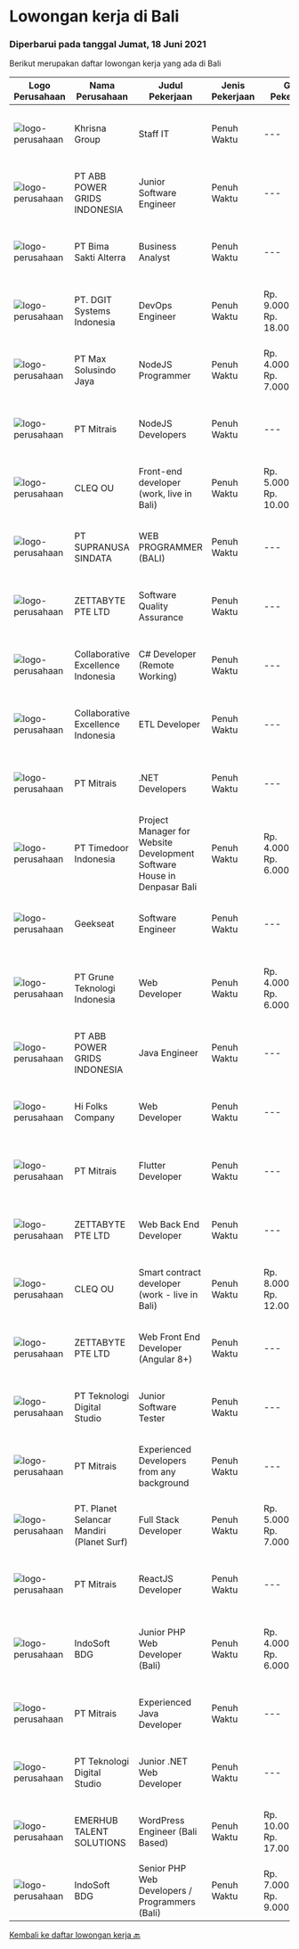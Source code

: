 
  # Lowongan kerja di Bali

  ### Diperbarui pada tanggal Jumat, 18 Juni 2021

  Berikut merupakan daftar lowongan kerja yang ada di Bali

  |Logo Perusahaan | Nama Perusahaan | Judul Pekerjaan | Jenis Pekerjaan | Gaji Pekerjaan | Lokasi | Deskripsi | Tanggal diunggah | Pranala |
  | -------------- | --------------- | --------------- | --------- | --------- | -------------- | ------- | ----------- | ----------- |
  |![logo-perusahaan](https://image-service-cdn.seek.com.au/1fd28e88e14f013ecb4bfd25b01ac1a46465b99a/ee4dce1061f3f616224767ad58cb2fc751b8d2dc)|Khrisna Group|Staff IT|Penuh Waktu|---|Badung|Kualifikasi :1) Minimal Lulusan D3 Teknik Informatika/ Sistem Informasi2) Pengalaman Minimal 1 Tahun dibidang yang sama3) Jujur dan bertanggung...|Kamis, 17 Juni 2021|https://www.jobstreet.co.id/id/job/staff-it-3558732?token=0~8bf76375-d5be-4546-ae0a-96517920c367&sectionRank=1&jobId=jobstreet-id-job-3558732|
|![logo-perusahaan](https://image-service-cdn.seek.com.au/b3fe854be3973c665f63bfc95f2af6cbfe248716/ee4dce1061f3f616224767ad58cb2fc751b8d2dc)|PT ABB POWER GRIDS INDONESIA|Junior Software Engineer|Penuh Waktu|---|Bali|Hitachi ABB Power Grids is a pioneering technology leader that is helping to increase access to affordable,reliable, sustainable and modern energy for...|Rabu, 16 Juni 2021|https://www.jobstreet.co.id/id/job/junior-software-engineer-3557969?token=0~8bf76375-d5be-4546-ae0a-96517920c367&sectionRank=2&jobId=jobstreet-id-job-3557969|
|![logo-perusahaan](https://image-service-cdn.seek.com.au/4ef6e7abdb78d4c1bcf820519d1961b4384e0daf/ee4dce1061f3f616224767ad58cb2fc751b8d2dc)|PT Bima Sakti Alterra|Business Analyst|Penuh Waktu|---|Denpasar|Job Description Conducting research and analysis necessary to providing recommendations to the management  Supporting identification of improvement...|Rabu, 16 Juni 2021|https://www.jobstreet.co.id/id/job/business-analyst-3557864?token=0~8bf76375-d5be-4546-ae0a-96517920c367&sectionRank=3&jobId=jobstreet-id-job-3557864|
|![logo-perusahaan](https://image-service-cdn.seek.com.au/e93bc75036be941b9c3ff3a55670cb236457b0c4/ee4dce1061f3f616224767ad58cb2fc751b8d2dc)|PT. DGIT Systems Indonesia|DevOps Engineer|Penuh Waktu|Rp. 9.000.000-Rp. 18.000.000|Bali|DevOps Engineer The RoleWe are looking for a DevOps Engineer with excellent Linux system administration and management skills to support our teams...|Kamis, 17 Juni 2021|https://www.jobstreet.co.id/id/job/devops-engineer-3544041?token=0~8bf76375-d5be-4546-ae0a-96517920c367&sectionRank=4&jobId=jobstreet-id-job-3544041|
|![logo-perusahaan](https://image-service-cdn.seek.com.au/d528f747d71b6f25f37f0562919e21c80001cd02/ee4dce1061f3f616224767ad58cb2fc751b8d2dc)|PT Max Solusindo Jaya|NodeJS Programmer|Penuh Waktu|Rp. 4.000.000-Rp. 7.000.000|Bali|We are looking for a Node.js Developer to build and maintain functional web pages and applications.To be successful in this role, you should have...|Kamis, 17 Juni 2021|https://www.jobstreet.co.id/id/job/nodejs-programmer-3558706?token=0~8bf76375-d5be-4546-ae0a-96517920c367&sectionRank=5&jobId=jobstreet-id-job-3558706|
|![logo-perusahaan](https://image-service-cdn.seek.com.au/969b0c47f133a1e0155056a5d964c63953dd6304/ee4dce1061f3f616224767ad58cb2fc751b8d2dc)|PT Mitrais|NodeJS Developers|Penuh Waktu|---|Bali|Build your Career with Mitrais! We're urgently looking for experienced NodeJS Developers to be part of our team for an immediate start.Our client is a...|Rabu, 16 Juni 2021|https://www.jobstreet.co.id/id/job/nodejs-developers-3557891?token=0~8bf76375-d5be-4546-ae0a-96517920c367&sectionRank=6&jobId=jobstreet-id-job-3557891|
|![logo-perusahaan](https://image-service-cdn.seek.com.au/83f6c0a379be672bd3733ebae34ee48ae48afc54/ee4dce1061f3f616224767ad58cb2fc751b8d2dc)|CLEQ OU|Front-end developer (work, live in Bali)|Penuh Waktu|Rp. 5.000.000-Rp. 10.000.000|Badung|About ItsavirusItsavirus is a software company with offices in Bali, Singapore and Amsterdam. With a relative small group of people, we work on great...|Kamis, 17 Juni 2021|https://www.jobstreet.co.id/id/job/front-end-developer-work-live-in-bali-3550422?token=0~8bf76375-d5be-4546-ae0a-96517920c367&sectionRank=7&jobId=jobstreet-id-job-3550422|
|![logo-perusahaan](https://image-service-cdn.seek.com.au/c5a65ce26fe37988ca6de0527f6e45d074dea865/ee4dce1061f3f616224767ad58cb2fc751b8d2dc)|PT SUPRANUSA SINDATA|WEB PROGRAMMER (BALI)|Penuh Waktu|---|Bali|Requirments : Minimal Pendidikan S1 Information Technology / Computer Science dengan minimal IPK 3.00 Pengalaman minimal 1 tahun dengan pemrograman...|Rabu, 16 Juni 2021|https://www.jobstreet.co.id/id/job/web-programmer-bali-3557667?token=0~8bf76375-d5be-4546-ae0a-96517920c367&sectionRank=8&jobId=jobstreet-id-job-3557667|
|![logo-perusahaan](https://image-service-cdn.seek.com.au/d6f07ae1ef1c30933944876d0a20460f9f186c19/ee4dce1061f3f616224767ad58cb2fc751b8d2dc)|ZETTABYTE PTE LTD|Software Quality Assurance|Penuh Waktu|---|Yogyakarta|Company IntroductionZettabyte is a software development company that focuses on the education sector. We work together with our multicultural team...|Rabu, 16 Juni 2021|https://www.jobstreet.co.id/id/job/software-quality-assurance-3557457?token=0~8bf76375-d5be-4546-ae0a-96517920c367&sectionRank=9&jobId=jobstreet-id-job-3557457|
|![logo-perusahaan](https://image-service-cdn.seek.com.au/7145b1ba6bc0dbd678e2bf86d776dd2b1b9b81f6/ee4dce1061f3f616224767ad58cb2fc751b8d2dc)|Collaborative Excellence Indonesia|C# Developer (Remote Working)|Penuh Waktu|---|Jakarta Raya|Responsibilities: Design, coding, and testing of modules for various components of our product framework Capable of understanding and delivering...|Kamis, 17 Juni 2021|https://www.jobstreet.co.id/id/job/c-developer-remote-working-3559614?token=0~8bf76375-d5be-4546-ae0a-96517920c367&sectionRank=10&jobId=jobstreet-id-job-3559614|
|![logo-perusahaan](https://image-service-cdn.seek.com.au/7145b1ba6bc0dbd678e2bf86d776dd2b1b9b81f6/ee4dce1061f3f616224767ad58cb2fc751b8d2dc)|Collaborative Excellence Indonesia|ETL Developer|Penuh Waktu|---|Bali|Job Description Developing database objects and creates and automate ETL processes Develop and execute database queries and conduct analysis Provides...|Kamis, 17 Juni 2021|https://www.jobstreet.co.id/id/job/etl-developer-3559613?token=0~8bf76375-d5be-4546-ae0a-96517920c367&sectionRank=11&jobId=jobstreet-id-job-3559613|
|![logo-perusahaan](https://image-service-cdn.seek.com.au/969b0c47f133a1e0155056a5d964c63953dd6304/ee4dce1061f3f616224767ad58cb2fc751b8d2dc)|PT Mitrais|.NET Developers|Penuh Waktu|---|Denpasar|Build your Career with Mitrais !  We're looking for experienced .NET Software Engineers to be part of our team.  What will you be doing ?  Coding high...|Rabu, 16 Juni 2021|https://www.jobstreet.co.id/id/job/net-developers-3558271?token=0~8bf76375-d5be-4546-ae0a-96517920c367&sectionRank=12&jobId=jobstreet-id-job-3558271|
|![logo-perusahaan](https://image-service-cdn.seek.com.au/7c09ed6e69b8b2c26a82acb99d80f0db9aab4b45/ee4dce1061f3f616224767ad58cb2fc751b8d2dc)|PT Timedoor Indonesia|Project Manager for Website Development Software House in Denpasar Bali|Penuh Waktu|Rp. 4.000.000-Rp. 6.000.000|Bali|If you want to grow up yourself, Timedoor is one of the best places for your career. Our team has come from various culture. We welcome young people...|Rabu, 16 Juni 2021|https://www.jobstreet.co.id/id/job/project-manager-for-website-development-software-house-in-denpasar-bali-3557393?token=0~8bf76375-d5be-4546-ae0a-96517920c367&sectionRank=13&jobId=jobstreet-id-job-3557393|
|![logo-perusahaan](https://image-service-cdn.seek.com.au/a94166d692fda70a364e9d5191d7ced8a65f1597/ee4dce1061f3f616224767ad58cb2fc751b8d2dc)|Geekseat|Software Engineer|Penuh Waktu|---|Denpasar|Have a seat with us! We are currently looking for an experienced Software Engineer to join our Awesome Engineering Team at our offices in Bali or...|Kamis, 17 Juni 2021|https://www.jobstreet.co.id/id/job/software-engineer-3558922?token=0~8bf76375-d5be-4546-ae0a-96517920c367&sectionRank=14&jobId=jobstreet-id-job-3558922|
|![logo-perusahaan](https://image-service-cdn.seek.com.au/4be193adf001b1c1c83ee5da5c9445c770b61819/ee4dce1061f3f616224767ad58cb2fc751b8d2dc)|PT Grune Teknologi Indonesia|Web Developer|Penuh Waktu|Rp. 4.000.000-Rp. 6.000.000|Denpasar|Job Descriptions: Write programming code, either from scratch or adapting from other source code to meet business requirements. Candidates can choose...|Rabu, 16 Juni 2021|https://www.jobstreet.co.id/id/job/web-developer-3543795?token=0~8bf76375-d5be-4546-ae0a-96517920c367&sectionRank=15&jobId=jobstreet-id-job-3543795|
|![logo-perusahaan](https://image-service-cdn.seek.com.au/b3fe854be3973c665f63bfc95f2af6cbfe248716/ee4dce1061f3f616224767ad58cb2fc751b8d2dc)|PT ABB POWER GRIDS INDONESIA|Java Engineer|Penuh Waktu|---|Bali|Hitachi ABB Power Grids is a pioneering technology leader that is helping to increase access to affordable, reliable, sustainable and modern energy...|Rabu, 16 Juni 2021|https://www.jobstreet.co.id/id/job/java-engineer-3557961?token=0~8bf76375-d5be-4546-ae0a-96517920c367&sectionRank=16&jobId=jobstreet-id-job-3557961|
|![logo-perusahaan](https://image-service-cdn.seek.com.au/59b5839e823c483779736237d2a535fb21487a27/ee4dce1061f3f616224767ad58cb2fc751b8d2dc)|Hi Folks Company|Web Developer|Penuh Waktu|---|Badung|H! Folks!We are on the lookout for a creative and talented senior web developer with over 3 years of experience and have a strong portfolio on...|Kamis, 17 Juni 2021|https://www.jobstreet.co.id/id/job/web-developer-3558960?token=0~8bf76375-d5be-4546-ae0a-96517920c367&sectionRank=17&jobId=jobstreet-id-job-3558960|
|![logo-perusahaan](https://image-service-cdn.seek.com.au/969b0c47f133a1e0155056a5d964c63953dd6304/ee4dce1061f3f616224767ad58cb2fc751b8d2dc)|PT Mitrais|Flutter Developer|Penuh Waktu|---|Bali|Build your Career with Mitrais !  We're looking for experienced Flutter Developer to be part of our team. What will you be doing?  Liase with...|Rabu, 16 Juni 2021|https://www.jobstreet.co.id/id/job/flutter-developer-3557895?token=0~8bf76375-d5be-4546-ae0a-96517920c367&sectionRank=18&jobId=jobstreet-id-job-3557895|
|![logo-perusahaan](https://image-service-cdn.seek.com.au/a9ad8fdd00d66418bb5e9ec41ddbc2318ccec822/ee4dce1061f3f616224767ad58cb2fc751b8d2dc)|ZETTABYTE PTE LTD|Web Back End Developer|Penuh Waktu|---|Yogyakarta|Company IntroductionZettabyte is a software development company that focuses on the education sector. We work together with our multicultural team...|Rabu, 16 Juni 2021|https://www.jobstreet.co.id/id/job/web-back-end-developer-3557501?token=0~8bf76375-d5be-4546-ae0a-96517920c367&sectionRank=19&jobId=jobstreet-id-job-3557501|
|![logo-perusahaan](https://image-service-cdn.seek.com.au/83f6c0a379be672bd3733ebae34ee48ae48afc54/ee4dce1061f3f616224767ad58cb2fc751b8d2dc)|CLEQ OU|Smart contract developer (work - live in Bali)|Penuh Waktu|Rp. 8.000.000-Rp. 12.000.000|Badung|About ItsavirusItsavirus is a software company with offices in Bali, Singapore and Amsterdam. We work on great projects that have a positive impact...|Kamis, 17 Juni 2021|https://www.jobstreet.co.id/id/job/smart-contract-developer-work-live-in-bali-3550401?token=0~8bf76375-d5be-4546-ae0a-96517920c367&sectionRank=20&jobId=jobstreet-id-job-3550401|
|![logo-perusahaan](https://image-service-cdn.seek.com.au/a9ad8fdd00d66418bb5e9ec41ddbc2318ccec822/ee4dce1061f3f616224767ad58cb2fc751b8d2dc)|ZETTABYTE PTE LTD|Web Front End Developer (Angular 8+)|Penuh Waktu|---|Yogyakarta|Company IntroductionZettabyte is a software development company that focuses on the education sector. We work together with our multicultural team...|Rabu, 16 Juni 2021|https://www.jobstreet.co.id/id/job/web-front-end-developer-angular-8-3557436?token=0~8bf76375-d5be-4546-ae0a-96517920c367&sectionRank=21&jobId=jobstreet-id-job-3557436|
|![logo-perusahaan](https://image-service-cdn.seek.com.au/d9004f4adb674f15cd396dffb2aef597dbf2fef0/ee4dce1061f3f616224767ad58cb2fc751b8d2dc)|PT Teknologi Digital Studio|Junior Software Tester|Penuh Waktu|---|Denpasar|Job Descriptions Performs functional testing for applications and write test reports following company's standard Reports any defects found during the...|Senin, 14 Juni 2021|https://www.jobstreet.co.id/id/job/junior-software-tester-3555740?token=0~8bf76375-d5be-4546-ae0a-96517920c367&sectionRank=22&jobId=jobstreet-id-job-3555740|
|![logo-perusahaan](https://image-service-cdn.seek.com.au/969b0c47f133a1e0155056a5d964c63953dd6304/ee4dce1061f3f616224767ad58cb2fc751b8d2dc)|PT Mitrais|Experienced Developers from any background|Penuh Waktu|---|Bali|Build your Career with Mitrais !  We're looking for experienced Software Engineers from any background to be part of our team.  What will you...|Rabu, 16 Juni 2021|https://www.jobstreet.co.id/id/job/experienced-developers-from-any-background-3557897?token=0~8bf76375-d5be-4546-ae0a-96517920c367&sectionRank=23&jobId=jobstreet-id-job-3557897|
|![logo-perusahaan](https://image-service-cdn.seek.com.au/74a5afca3317ccf3a83e9c8ec7da13d707d16704/ee4dce1061f3f616224767ad58cb2fc751b8d2dc)|PT. Planet Selancar Mandiri (Planet Surf)|Full Stack Developer|Penuh Waktu|Rp. 5.000.000-Rp. 7.000.000|Badung|Requirements: Bachelor of Computer Science/Information System Minimum 20 years old and maximum 30 years old Good analytical &amp; logical thinking...|Rabu, 16 Juni 2021|https://www.jobstreet.co.id/id/job/full-stack-developer-3558225?token=0~8bf76375-d5be-4546-ae0a-96517920c367&sectionRank=24&jobId=jobstreet-id-job-3558225|
|![logo-perusahaan](https://image-service-cdn.seek.com.au/969b0c47f133a1e0155056a5d964c63953dd6304/ee4dce1061f3f616224767ad58cb2fc751b8d2dc)|PT Mitrais|ReactJS Developer|Penuh Waktu|---|Bali|We're urgently looking for experienced ReactJS Developers to be part of our team for an immediate start.Our client is a consultancy focused company...|Selasa, 15 Juni 2021|https://www.jobstreet.co.id/id/job/reactjs-developer-3542719?token=0~8bf76375-d5be-4546-ae0a-96517920c367&sectionRank=25&jobId=jobstreet-id-job-3542719|
|![logo-perusahaan](https://image-service-cdn.seek.com.au/17428c8b49b1d3c23dc8ef96eed550ffcf971e54/ee4dce1061f3f616224767ad58cb2fc751b8d2dc)|IndoSoft BDG|Junior PHP Web Developer (Bali)|Penuh Waktu|Rp. 4.000.000-Rp. 6.000.000|Kuta|Kami IndoSoft sedang mencari Junior PHP Web Developer.  Requirements  Lulusan Diploma / S1 Strong in english Pengalaman minimal 1 tahun di bidang PHP...|Selasa, 15 Juni 2021|https://www.jobstreet.co.id/id/job/junior-php-web-developer-bali-3548038?token=0~8bf76375-d5be-4546-ae0a-96517920c367&sectionRank=26&jobId=jobstreet-id-job-3548038|
|![logo-perusahaan](https://image-service-cdn.seek.com.au/7026eb1e60f7602835ce5daa9bc2edc6d0996c85/ee4dce1061f3f616224767ad58cb2fc751b8d2dc)|PT Mitrais|Experienced Java Developer|Penuh Waktu|---|Bali|Build your Career with Mitrais!  We have clients who are urgently looking for Experienced Java developers for an immediate start. What will you be...|Rabu, 16 Juni 2021|https://www.jobstreet.co.id/id/job/experienced-java-developer-3557892?token=0~8bf76375-d5be-4546-ae0a-96517920c367&sectionRank=27&jobId=jobstreet-id-job-3557892|
|![logo-perusahaan](https://image-service-cdn.seek.com.au/2c8f060e5cc9c764aa1c8c5e93e0ea44df35bf63/ee4dce1061f3f616224767ad58cb2fc751b8d2dc)|PT Teknologi Digital Studio|Junior .NET Web Developer|Penuh Waktu|---|Denpasar|Roles and Responsibilities You will be working in a SCRUM team consisting of multiple roles such as PO, Developers, QA, and BA to develop cutting edge...|Senin, 14 Juni 2021|https://www.jobstreet.co.id/id/job/junior-net-web-developer-3555759?token=0~8bf76375-d5be-4546-ae0a-96517920c367&sectionRank=28&jobId=jobstreet-id-job-3555759|
|![logo-perusahaan](https://image-service-cdn.seek.com.au/956863e93e04787db617ea3231d4e0793b12d127/ee4dce1061f3f616224767ad58cb2fc751b8d2dc)|EMERHUB TALENT SOLUTIONS|WordPress Engineer (Bali Based)|Penuh Waktu|Rp. 10.000.000-Rp. 17.000.000|Bali|Are you an experienced WordPress engineer looking for your next challenge? We’re on the hunt for someone who’s mastered their craft and is ready to...|Selasa, 15 Juni 2021|https://www.jobstreet.co.id/id/job/wordpress-engineer-bali-based-3556198?token=0~8bf76375-d5be-4546-ae0a-96517920c367&sectionRank=29&jobId=jobstreet-id-job-3556198|
|![logo-perusahaan](https://image-service-cdn.seek.com.au/17428c8b49b1d3c23dc8ef96eed550ffcf971e54/ee4dce1061f3f616224767ad58cb2fc751b8d2dc)|IndoSoft BDG|Senior PHP Web Developers / Programmers (Bali)|Penuh Waktu|Rp. 7.000.000-Rp. 9.000.000|Kuta|Dibutuhkan Senior PHP Web Developer / ProgrammerJob Description:  Programming of websites, web shops, software development etc.  Requirements: ...|Selasa, 15 Juni 2021|https://www.jobstreet.co.id/id/job/senior-php-web-developers-programmers-bali-3548042?token=0~8bf76375-d5be-4546-ae0a-96517920c367&sectionRank=30&jobId=jobstreet-id-job-3548042|


  [Kembali ke daftar lowongan kerja 🔙](../README.md#daftar-lowongan-kerja)
  